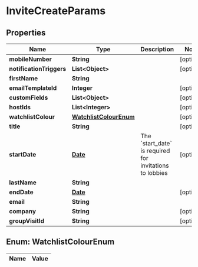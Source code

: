 

# InviteCreateParams

## Properties

Name | Type | Description | Notes
------------ | ------------- | ------------- | -------------
**mobileNumber** | **String** |  |  [optional]
**notificationTriggers** | **List&lt;Object&gt;** |  |  [optional]
**firstName** | **String** |  | 
**emailTemplateId** | **Integer** |  |  [optional]
**customFields** | **List&lt;Object&gt;** |  |  [optional]
**hostIds** | **List&lt;Integer&gt;** |  |  [optional]
**watchlistColour** | [**WatchlistColourEnum**](#WatchlistColourEnum) |  |  [optional]
**title** | **String** |  |  [optional]
**startDate** | [**Date**](Date.md) | The &#x60;start_date&#x60; is required for invitations to lobbies |  [optional]
**lastName** | **String** |  | 
**endDate** | [**Date**](Date.md) |  |  [optional]
**email** | **String** |  | 
**company** | **String** |  |  [optional]
**groupVisitId** | **String** |  |  [optional]


## Enum: WatchlistColourEnum

Name | Value
---- | -----




